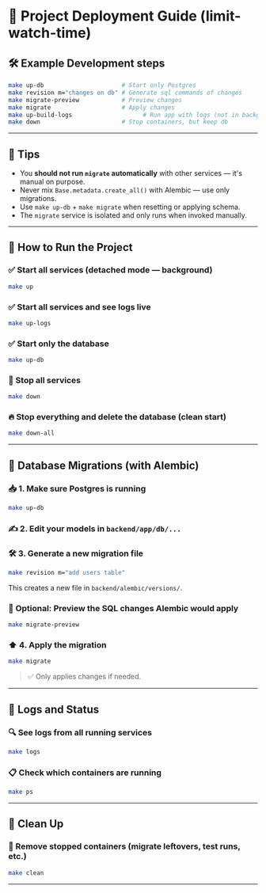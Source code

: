 # 🚀 Project Deployment Guide (limit-watch-time)


## 🛠️ Example Development steps

```bash
make up-db                      # Start only Postgres
make revision m="changes on db" # Generate sql commands of changes
make migrate-preview            # Preview changes
make migrate                    # Apply changes
make up-build-logs                    # Run app with logs (not in background)
make down                       # Stop containers, but keep db
```

---

## 🧠 Tips

* You **should not run ****`migrate`**** automatically** with other services — it's manual on purpose.
* Never mix `Base.metadata.create_all()` with Alembic — use only migrations.
* Use `make up-db` + `make migrate` when resetting or applying schema.
* The `migrate` service is isolated and only runs when invoked manually.

---


## 🧪 How to Run the Project

### ✅ Start all services (detached mode — background)

```bash
make up
```

### ✅ Start all services and see logs live

```bash
make up-logs
```

### ✅ Start only the database

```bash
make up-db
```

### 🚫 Stop all services

```bash
make down
```

### 🔥 Stop everything and delete the database (clean start)

```bash
make down-all
```

---

## 📄 Database Migrations (with Alembic)

### 📥 1. Make sure Postgres is running

```bash
make up-db
```

### ✍️ 2. Edit your models in `backend/app/db/...`

### 🛠 3. Generate a new migration file

```bash
make revision m="add users table"
```

This creates a new file in `backend/alembic/versions/`.

### 👀 Optional: Preview the SQL changes Alembic would apply

```bash
make migrate-preview
```

### ⬆️ 4. Apply the migration

```bash
make migrate
```

> ✅ Only applies changes if needed.

---

## 📡 Logs and Status

### 🔍 See logs from all running services

```bash
make logs
```

### 📋 Check which containers are running

```bash
make ps
```

---

## 🧌 Clean Up

### 🧹 Remove stopped containers (migrate leftovers, test runs, etc.)

```bash
make clean
```

---

